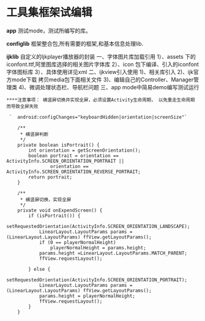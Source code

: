 
# 工具集框架试编辑

 **app**
   测试mode，测试所编写的库。
 
    
 **configlib**
   框架整合包,所有需要的框架,和基本信息处理lib.
   
 **ijklib**
   自定义的Ijkplayer播放器的封装
      一、字体图片库加载引用
         1）、assets 下的iconfont.ttf,阿里图库选择的相关图片字体库
         2）、icon 包下编译、引入的iconfont字体图标库
         3）、具体使用详见xml
      二、ijkview引入使用
         1)、相关库引入
         2)、ijk官方mode下载 拷贝media包下面相关文件
         3)、编辑自己的Controller、Manager管理类
         4)、微调处理状态栏、导航栏问题
      三、app mode中简易demo编写测试运行
      
    ****注意事项： 横竖屏切换并实现全屏，必须设置Activity生命周期， 以免重走生命周期而导致全屏失败
    
     `  android:configChanges="keyboardHidden|orientation|screenSize"`
                  
        /**
         * 横竖屏判断
         */
        private boolean isPortrait() {
            int orientation = getScreenOrientation();
            boolean portrait = orientation == ActivityInfo.SCREEN_ORIENTATION_PORTRAIT ||
                    orientation == ActivityInfo.SCREEN_ORIENTATION_REVERSE_PORTRAIT;
            return portrait;
        }
        
        /**
         * 横竖屏切换，实现全屏
         */
        private void onExpendScreen() {
            if (isPortrait()) {
                setRequestedOrientation(ActivityInfo.SCREEN_ORIENTATION_LANDSCAPE);
                LinearLayout.LayoutParams params = (LinearLayout.LayoutParams) ffView.getLayoutParams();
                if (0 == playerNormalHeight)
                    playerNormalHeight = params.height;
                params.height =LinearLayout.LayoutParams.MATCH_PARENT;
                ffView.requestLayout();
    
            } else {
                setRequestedOrientation(ActivityInfo.SCREEN_ORIENTATION_PORTRAIT);
                LinearLayout.LayoutParams params = (LinearLayout.LayoutParams) ffView.getLayoutParams();
                params.height = playerNormalHeight;
                ffView.requestLayout();
            }
        }
        


